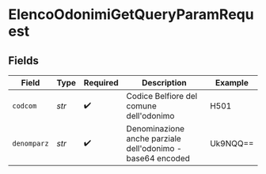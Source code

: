 # ElencoOdonimiGetQueryParamRequest


## Fields

| Field                                                      | Type                                                       | Required                                                   | Description                                                | Example                                                    |
| ---------------------------------------------------------- | ---------------------------------------------------------- | ---------------------------------------------------------- | ---------------------------------------------------------- | ---------------------------------------------------------- |
| `codcom`                                                   | *str*                                                      | :heavy_check_mark:                                         | Codice Belfiore del comune dell'odonimo                    | H501                                                       |
| `denomparz`                                                | *str*                                                      | :heavy_check_mark:                                         | Denominazione anche parziale dell'odonimo - base64 encoded | Uk9NQQ==                                                   |